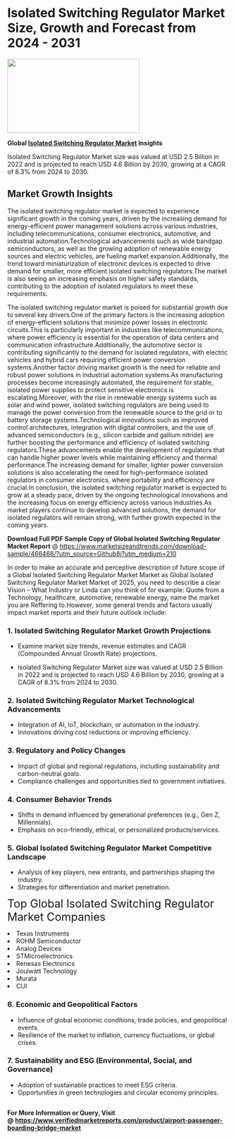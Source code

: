 <H1>Isolated Switching Regulator Market Size, Growth and Forecast from 2024 - 2031</H1><img class="aligncenter size-medium wp-image-584254" src="https://thirdeyenews.in/wp-content/uploads/2024/09/Global-Market-Research-300x168.jpeg" alt="" width="300" height="168" /><p><strong>Global&nbsp;<a href="https://www.marketsizeandtrends.com/download-sample/466468/?utm_source=Github8j?utm_medium=210">Isolated Switching Regulator Market</a> Insights</strong></p><p>Isolated Switching Regulator Market size was valued at USD 2.5 Billion in 2022 and is projected to reach USD 4.6 Billion by 2030, growing at a CAGR of 8.3% from 2024 to 2030.</p><p><h2>Market Growth Insights</h2> <p>The isolated switching regulator market is expected to experience significant growth in the coming years, driven by the increasing demand for energy-efficient power management solutions across various industries, including telecommunications, consumer electronics, automotive, and industrial automation.Technological advancements such as wide bandgap semiconductors, as well as the growing adoption of renewable energy sources and electric vehicles, are fueling market expansion.Additionally, the trend toward miniaturization of electronic devices is expected to drive demand for smaller, more efficient isolated switching regulators.The market is also seeing an increasing emphasis on higher safety standards, contributing to the adoption of isolated regulators to meet these requirements.</p> <p>The isolated switching regulator market is poised for substantial growth due to several key drivers.One of the primary factors is the increasing adoption of energy-efficient solutions that minimize power losses in electronic circuits.This is particularly important in industries like telecommunications, where power efficiency is essential for the operation of data centers and communication infrastructure.Additionally, the automotive sector is contributing significantly to the demand for isolated regulators, with electric vehicles and hybrid cars requiring efficient power conversion systems.Another factor driving market growth is the need for reliable and robust power solutions in industrial automation systems.As manufacturing processes become increasingly automated, the requirement for stable, isolated power supplies to protect sensitive electronics is escalating.Moreover, with the rise in renewable energy systems such as solar and wind power, isolated switching regulators are being used to manage the power conversion from the renewable source to the grid or to battery storage systems.Technological innovations such as improved control architectures, integration with digital controllers, and the use of advanced semiconductors (e.g., silicon carbide and gallium nitride) are further boosting the performance and efficiency of isolated switching regulators.These advancements enable the development of regulators that can handle higher power levels while maintaining efficiency and thermal performance.The increasing demand for smaller, lighter power conversion solutions is also accelerating the need for high-performance isolated regulators in consumer electronics, where portability and efficiency are crucial.In conclusion, the isolated switching regulator market is expected to grow at a steady pace, driven by the ongoing technological innovations and the increasing focus on energy efficiency across various industries.As market players continue to develop advanced solutions, the demand for isolated regulators will remain strong, with further growth expected in the coming years.<p><span class=""><strong>Download Full PDF Sample Copy of Global Isolated Switching Regulator Market Report</strong> @ <a href="https://www.marketsizeandtrends.com/download-sample/466468/?utm_source=Github8j?utm_medium=210" target="_blank">https://www.marketsizeandtrends.com/download-sample/466468/?utm_source=Github8j?utm_medium=210</a></span></p><p>In order to make an accurate and perceptive description of future scope of a Global&nbsp;Isolated Switching Regulator Market Market as Global&nbsp;Isolated Switching Regulator Market Market of 2025, you need to describe a clear Vision &ndash; What Industry or Linda can you think of for example: Quote from a Technology, healthcare, automotive, renewable energy, name the market you are Reffering to.However, some general trends and factors usually impact market reports and their future outlook include:</p><h3>1.&nbsp;<strong>Isolated Switching Regulator Market Growth Projections</strong></h3><ul><li>Examine market size trends, revenue estimates and CAGR (Compounded Annual Growth Rate) projections.</li><li><p>Isolated Switching Regulator Market size was valued at USD 2.5 Billion in 2022 and is projected to reach USD 4.6 Billion by 2030, growing at a CAGR of 8.3% from 2024 to 2030.</p></li></ul><h3>2.&nbsp;<strong>Isolated Switching Regulator Market Technological Advancements</strong></h3><ul><li>Integration of AI, IoT, blockchain, or automation in the industry.</li><li>Innovations driving cost reductions or improving efficiency.</li></ul><h3>3.&nbsp;<strong>Regulatory and Policy Changes</strong></h3><ul><li>Impact of global and regional regulations, including sustainability and carbon-neutral goals.</li><li>Compliance challenges and opportunities tied to government initiatives.</li></ul><h3>4.&nbsp;<strong>Consumer Behavior Trends</strong></h3><ul><li>Shifts in demand influenced by generational preferences (e.g., Gen Z, Millennials).</li><li>Emphasis on eco-friendly, ethical, or personalized products/services.</li></ul><h3>5.&nbsp;<strong>Global Isolated Switching Regulator Market Competitive Landscape</strong></h3><ul><li>Analysis of key players, new entrants, and partnerships shaping the industry.</li><li>Strategies for differentiation and market penetration.</li></ul><p data-pm-slice="1 1 []"><span style="color: inherit; font-family: inherit; font-size: 25px;">Top Global Isolated Switching Regulator Market Companies</span></p><div class="" data-test-id=""><p><li>Texas Instruments</li><li> ROHM Semiconductor</li><li> Analog Devices</li><li> STMicroelectronics</li><li> Renesas Electronics</li><li> Joulwatt Technology</li><li> Murata</li><li> CUI</li></p></div><h3>6.&nbsp;<strong>Economic and Geopolitical Factors</strong></h3><ul><li>Influence of global economic conditions, trade policies, and geopolitical events.</li><li>Resilience of the market to inflation, currency fluctuations, or global crises.</li></ul><h3>7.&nbsp;<strong>Sustainability and ESG (Environmental, Social, and Governance)</strong></h3><ul><li>Adoption of sustainable practices to meet ESG criteria.</li><li>Opportunities in green technologies and circular economy principles.</li></ul><h2><strong style="font-size: 14px;">For More Information or Query, Visit @&nbsp;</strong><a style="background-color: #ffffff; font-size: 14px;" href="https://www.marketsizeandtrends.com/report/isolated-switching-regulator-market/" target="_blank">https://www.verifiedmarketreports.com/product/airport-passenger-boarding-bridge-market</a></h2>